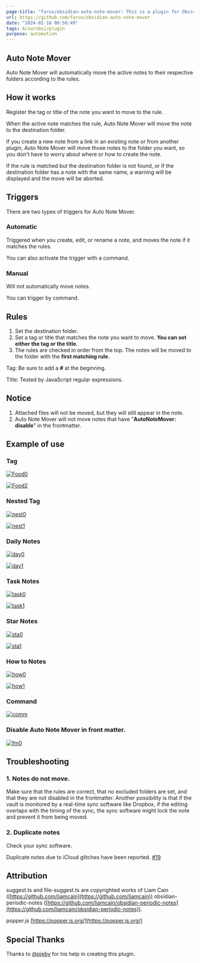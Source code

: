 ```yaml
---
page-title: "farux/obsidian-auto-note-mover: This is a plugin for Obsidian (https://obsidian.md)."
url: https://github.com/farux/obsidian-auto-note-mover
date: "2024-01-18 00:50:49"
tags: A/sw/obsi/plugin
purpose: automation
---
```


## Auto Note Mover

Auto Note Mover will automatically move the active notes to their respective folders according to the rules.

## How it works

Register the tag or title of the note you want to move to the rule.

When the active note matches the rule, Auto Note Mover will move the note to the destination folder.

If you create a new note from a link in an existing note or from another plugin, Auto Note Mover will move those notes to the folder you want, so you don't have to worry about where or how to create the note.

If the rule is matched but the destination folder is not found, or if the destination folder has a note with the same name, a warning will be displayed and the move will be aborted.

## Triggers

There are two types of triggers for Auto Note Mover.

### Automatic

Triggered when you create, edit, or rename a note, and moves the note if it matches the rules.

You can also activate the trigger with a command.

### Manual

Will not automatically move notes.

You can trigger by command.

## Rules

1.  Set the destination folder.
2.  Set a tag or title that matches the note you want to move. **You can set either the tag or the title.**
3.  The rules are checked in order from the top. The notes will be moved to the folder with the **first matching rule.**

Tag: Be sure to add a **#** at the beginning.

Title: Tested by JavaScript regular expressions.

## Notice

1.  Attached files will not be moved, but they will still appear in the note.
2.  Auto Note Mover will not move notes that have "**AutoNoteMover: disable**" in the frontmatter.

## Example of use

### Tag

[![Food0](https://user-images.githubusercontent.com/33874906/152721614-45a65095-3af2-4e80-8973-26be686ca585.png)](https://user-images.githubusercontent.com/33874906/152721614-45a65095-3af2-4e80-8973-26be686ca585.png)

[![Food2](https://user-images.githubusercontent.com/33874906/152721697-7cf722fc-bc82-4c5d-8bbe-6c087755d29c.png)](https://user-images.githubusercontent.com/33874906/152721697-7cf722fc-bc82-4c5d-8bbe-6c087755d29c.png)

### Nested Tag

[![nest0](https://user-images.githubusercontent.com/33874906/152721876-58b19020-eb75-4324-a8ba-2110dba11ea6.png)](https://user-images.githubusercontent.com/33874906/152721876-58b19020-eb75-4324-a8ba-2110dba11ea6.png)

[![nest1](https://user-images.githubusercontent.com/33874906/152721897-be270fc9-6381-46b6-99d0-1d5a08260a06.png)](https://user-images.githubusercontent.com/33874906/152721897-be270fc9-6381-46b6-99d0-1d5a08260a06.png)

### Daily Notes

[![day0](https://user-images.githubusercontent.com/33874906/152721914-48ed5cc5-ec08-4f80-9425-8c68b719107a.png)](https://user-images.githubusercontent.com/33874906/152721914-48ed5cc5-ec08-4f80-9425-8c68b719107a.png)

[![day1](https://user-images.githubusercontent.com/33874906/152721927-659d0ad4-ce9f-4aea-8752-8eb668500af5.png)](https://user-images.githubusercontent.com/33874906/152721927-659d0ad4-ce9f-4aea-8752-8eb668500af5.png)

### Task Notes

[![task0](https://user-images.githubusercontent.com/33874906/152723161-6a8d9999-15e9-4e97-8b71-e07ff30fb330.png)](https://user-images.githubusercontent.com/33874906/152723161-6a8d9999-15e9-4e97-8b71-e07ff30fb330.png)

[![task1](https://user-images.githubusercontent.com/33874906/152723175-839e724c-4437-42ff-ba05-f458e45c3f21.png)](https://user-images.githubusercontent.com/33874906/152723175-839e724c-4437-42ff-ba05-f458e45c3f21.png)

### Star Notes

[![sta0](https://user-images.githubusercontent.com/33874906/152721996-74f29153-4266-4aff-88e6-e765ef031d65.png)](https://user-images.githubusercontent.com/33874906/152721996-74f29153-4266-4aff-88e6-e765ef031d65.png)

[![sta1](https://user-images.githubusercontent.com/33874906/152722006-54f5c315-8d5b-457b-8cfc-ec982a2b088c.png)](https://user-images.githubusercontent.com/33874906/152722006-54f5c315-8d5b-457b-8cfc-ec982a2b088c.png)

### How to Notes

[![how0](https://user-images.githubusercontent.com/33874906/152722040-e100961b-8398-485d-bc64-f3fa784b79be.png)](https://user-images.githubusercontent.com/33874906/152722040-e100961b-8398-485d-bc64-f3fa784b79be.png)

[![how1](https://user-images.githubusercontent.com/33874906/152722054-820441a1-a244-43cb-b8f2-fcde06310d40.png)](https://user-images.githubusercontent.com/33874906/152722054-820441a1-a244-43cb-b8f2-fcde06310d40.png)

### Command

[![comm](https://user-images.githubusercontent.com/33874906/152723205-70599951-75ee-4915-a160-17a3faed67b0.png)](https://user-images.githubusercontent.com/33874906/152723205-70599951-75ee-4915-a160-17a3faed67b0.png)

### Disable Auto Note Mover in front matter.

[![fm0](https://user-images.githubusercontent.com/33874906/152722074-d550e13c-2955-40ab-b324-7e934d86ea1a.png)](https://user-images.githubusercontent.com/33874906/152722074-d550e13c-2955-40ab-b324-7e934d86ea1a.png)

## Troubleshooting

### 1\. Notes do not move.

Make sure that the rules are correct, that no excluded folders are set, and that they are not disabled in the frontmatter. Another possibility is that if the vault is monitored by a real-time sync software like Dropbox, if the editing overlaps with the timing of the sync, the sync software might lock the note and prevent it from being moved.

### 2\. Duplicate notes

Check your sync software.

Duplicate notes due to iCloud glitches have been reported. [#19](https://github.com/farux/obsidian-auto-note-mover/issues/19)

## Attribution

suggest.ts and file-suggest.ts are copyrighted works of Liam Cain ([https://github.com/liamcain](https://github.com/liamcain)) obsidian-periodic-notes ([https://github.com/liamcain/obsidian-periodic-notes](https://github.com/liamcain/obsidian-periodic-notes)).

popper.js [https://popper.js.org/](https://popper.js.org/)

## Special Thanks

Thanks to [@pjeby](https://github.com/pjeby) for his help in creating this plugin.